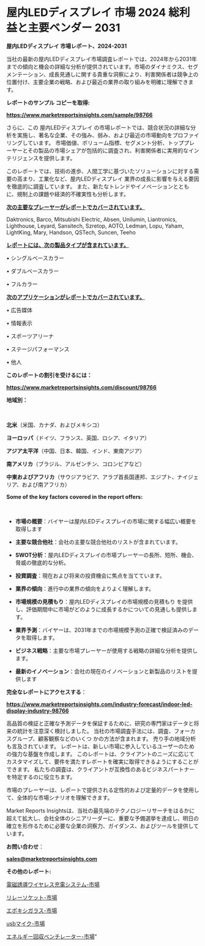 # 屋内LEDディスプレイ 市場 2024 総利益と主要ベンダー 2031

<strong>屋内LEDディスプレイ 市場レポート、2024-2031</strong>

当社の最新の屋内LEDディスプレイ市場調査レポートでは、2024年から2031年までの傾向と機会の詳細な分析が提供されています。市場のダイナミクス、セグメンテーション、成長見通しに関する貴重な洞察により、利害関係者は競争上の位置付け、主要企業の戦略、および最近の業界の取り組みを明確に理解できます。



<strong>レポートのサンプル コピーを取得:</strong> <a href=https://www.marketreportsinsights.com/sample/98766>

<strong><u>https://www.marketreportsinsights.com/sample/98766</u></strong></a>

さらに、この 屋内LEDディスプレイ の市場レポートでは、競合状況の詳細な分析を実施し、著名な企業、その強み、弱み、および最近の市場動向をプロファイリングしています。 市場価値、ボリューム指標、セグメント分析、トッププレーヤーとその製品の市場シェアが包括的に調査され、利害関係者に実用的なインテリジェンスを提供します。

このレポートでは、技術の進歩、人間工学に基づいたソリューションに対する需要の高まり、工業化など、屋内LEDディスプレイ 業界の成長に影響を与える要因を徹底的に調査しています。 また、新たなトレンドやイノベーションとともに、規制上の課題や経済的不確実性も分析します。



<strong><u>次の主要なプレーヤーがレポートでカバーされています。</u></strong>

Daktronics, Barco, Mitsubishi Electric, Absen, Unilumin, Liantronics, Lighthouse, Leyard, Sansitech, Szretop, AOTO, Ledman, Lopu, Yaham, LightKing, Mary, Handson, QSTech, Suncen, Teeho



<strong><u><b>レポートには、次の製品タイプが含まれています。</b></u></strong>

• シングルベースカラー

• ダブルベースカラー

• フルカラー



<strong><u><b>次のアプリケーションがレポートでカバーされています。</b></u></strong>

• 広告媒体

• 情報表示

• スポーツアリーナ

• ステージパフォーマンス

• 他人



<strong><b>このレポートの割引を受けるには：</b></strong>

<a href=https://www.marketreportsinsights.com/discount/98766>

<strong><u>https://www.marketreportsinsights.com/discount/98766</u></strong></a>



<strong>地域別：</strong>

<strong> </strong>



<strong>北米</strong>（米国、カナダ、およびメキシコ）



<strong>ヨーロッパ</strong>（ドイツ、フランス、英国、ロシア、イタリア）



<strong>アジア太平洋</strong>（中国、日本、韓国、インド、東南アジア）



<strong>南アメリカ</strong>（ブラジル、アルゼンチン、コロンビアなど）



<strong>中東およびアフリカ</strong>（サウジアラビア、アラブ首長国連邦、エジプト、ナイジェリア、および南アフリカ）



<strong>Some of the key factors covered in the report offers:</strong>

<strong> </strong>
<ul>
  <li>

<strong>市場の概要</strong>：バイヤーは屋内LEDディスプレイの市場に関する幅広い概要を取得します</li>
  <li>

<strong>主要な競合他社</strong>：会社の主要な競合他社のリストが含まれています。</li>
  <li>

<strong>SWOT分析</strong>：屋内LEDディスプレイの市場プレーヤーの長所、短所、機会、脅威の徹底的な分析。</li>
  <li>

<strong>投資調査</strong>：現在および将来の投資機会に焦点を当てています。</li>
  <li>

<strong>業界の傾向</strong>：進行中の業界の傾向をよりよく理解します。</li>
  <li>

<strong>市場規模の見積もり</strong>：屋内LEDディスプレイの市場規模の見積もり を提供し、評価期間中に市場がどのように成長するかについての見通しも提供します。</li>
  <li>

<strong>業界予測</strong>：バイヤーは、2031年までの市場規模予測の正確で検証済みのデータを取得します。</li>
  <li>

<strong>ビジネス戦略</strong>：主要な市場プレーヤーが使用する戦略の詳細な分析を提供します。</li>
  <li>

<strong>最新のイノベーション</strong>：会社の現在のイノベーションと新製品のリストを提供します</li>
</ul>


<strong>完全なレポートにアクセスする</strong>：

<a href=https://www.marketreportsinsights.com/industry-forecast/indoor-led-display-industry-98766>

<strong><u>https://www.marketreportsinsights.com/industry-forecast/indoor-led-display-industry-98766</u></strong></a>

高品質の検証と正確な予測データを保証するために、研究の専門家はデータと将来の統計を注意深く検討しました。 当社の市場調査手法には、調査、フォーカスグループ、顧客観察などのいくつ かの方法が含まれます。 売り手の地域分析も言及されています。 レポートは、新しい市場に参入しているユーザーのための強力な基盤を作成します。 このレポートは、クライアントのニーズに応じてカスタマイズして、要件を満たすレポートを確実に取得できるようにすることができます。 私たちの調査は、クライアントが互換性のあるビジネスパートナーを特定するのに役立ちます。

市場のプレーヤーは、レポートで提供される定性的および定量的データを使用して、全体的な市場シナリオを理解できます。

Market Reports Insightsは、当社の最先端のテクノロジーリサーチをはるかに超えて拡大し、会社全体のシニアリーダーに、重要な予備選挙を達成し、明日の確立を形作るために必要な企業の洞察力、ガイダンス、およびツールを提供しています。



<strong><b>お問い合わせ</b></strong>：

<a href=mailto:sales@marketreportsinsights.com>

<strong><u>sales@marketreportsinsights.com</u></strong></a>



<strong>その他のレポート:</strong>

<a href=https://www.linkedin.com/pulse/電磁誘導ワイヤレス充電システム-市場-2023-総利益と主要ベンダー-2030-bac1f/>電磁誘導ワイヤレス充電システム-市場</a>

<a href=https://www.linkedin.com/pulse/リレーソケット-市場-2023-swot-分析と成長率-2030-pr-news-hub-fok9f/>リレーソケット-市場</a>

<a href=https://www.linkedin.com/pulse/エポキシガラス-市場-2023-最新の-cagr-および成長分析-2030-fbinf/>エポキシガラス-市場</a>

<a href=https://www.linkedin.com/pulse/usbマイク-市場-2030-年までの需要に焦点を当てた-2023-年調査レポート-market-tribunal-qglkf/>usbマイク-市場</a>

<a href=https://www.linkedin.com/pulse/エネルギー回収ベンチレーター-市場-2023-新興市場-将来の動向と市場需要-2030-pr-news-hub-huodf/>エネルギー回収ベンチレーター-市場</a>"
